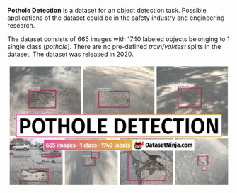 **Pothole Detection** is a dataset for an object detection task. Possible applications of the dataset could be in the safety industry and engineering research. 

The dataset consists of 665 images with 1740 labeled objects belonging to 1 single class (*pothole*). There are no pre-defined <i>train/val/test</i> splits in the dataset. The dataset was released in 2020.

<img src="https://github.com/dataset-ninja/pothole-detection/raw/main/visualizations/poster.png">
